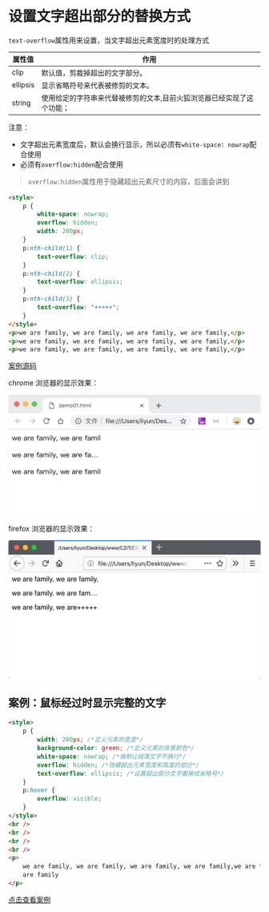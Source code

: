 # 设置文字超出部分的替换方式

`text-overflow`属性用来设置，当文字超出元素宽度时的处理方式

| 属性值   | 作用                                                                  |
| -------- | --------------------------------------------------------------------- |
| clip     | 默认值，剪裁掉超出的文字部分。                                        |
| ellipsis | 显示省略符号来代表被修剪的文本。                                      |
| string   | 使用给定的字符串来代替被修剪的文本,目前火狐浏览器已经实现了这个功能； |

注意：

-   文字超出元素宽度后，默认会换行显示，所以必须有`white-space: nowrap`配合使用
-   必须有`overflow:hidden`配合使用

> `overflow:hidden`属性用于隐藏超出元素尺寸的内容，后面会讲到

```html
<style>
    p {
        white-space: nowrap;
        overflow: hidden;
        width: 200px;
    }
    p:nth-child(1) {
        text-overflow: clip;
    }
    p:nth-child(2) {
        text-overflow: ellipsis;
    }
    p:nth-child(3) {
        text-overflow: "+++++";
    }
</style>
<p>we are family, we are family, we are family, we are family,</p>
<p>we are family, we are family, we are family, we are family,</p>
<p>we are family, we are family, we are family, we are family,</p>
```

[案例源码](./demo/demo01.html)

chrome 浏览器的显示效果：

![](./images/01.png)

firefox 浏览器的显示效果：

![](./images/02.png)

## 案例：鼠标经过时显示完整的文字

```html
<style>
    p {
        width: 200px; /*定义元素的宽度*/
        background-color: green; /*定义元素的背景颜色*/
        white-space: nowrap; /*强制让段落文字不换行*/
        overflow: hidden; /*隐藏超出元素宽度和高度的部分*/
        text-overflow: ellipsis; /*设置超出部分文字置换成省略号*/
    }
    p:hover {
        overflow: visible;
    }
</style>
<br />
<br />
<br />
<br />
<p>
    we are family, we are family, we are family, we are family,we are familywe
    are family
</p>
```

[点击查看案例](./demo/demo02.html)
